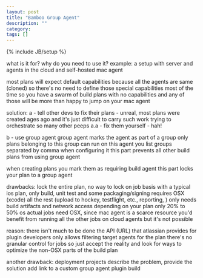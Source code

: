 ```yaml
---
layout: post
title: "Bamboo Group Agent"
description: ""
category:
tags: []
---
```

{% include JB/setup %}


what is it for? why do you need to use it?
example: a setup with server and agents in the cloud
and self-hosted mac agent

most plans will expect default capabilities because all the agents are same (cloned)
so there's no need to define those special capabilities most of the time
so you have a swarm of build plans with no capabilities
and any of those will be more than happy to jump on your mac agent

solution:
a - tell other devs to fix their plans - unreal, most plans were created ages ago and it's just difficult to carry such work trying to orchestrate so many other peeps
a.a - fix them yourself - hah!

b - use group agent
group agent marks the agent as part  of a group
only plans belonging to this group can run on this agent
you list groups separated by comma when configuring it
this part prevents all other build plans from using group agent

when creating plans you mark them as requiring build agent
this part locks your plan to a group agent

drawbacks:
lock the entire plan, no way to lock on job basis
with a typical ios plan, only build, unit test and some packaging/signing requires OSX (xcode)
all the rest (upload to hockey, testflight, etc., reporting, ) only needs build artifacts and network access
depending on your plan only 20% to 50% os actual jobs need OSX,
since mac agent is a scarce resource you'd benefit from running all the other jobs on cloud agents
but it's not possible

reason:
there isn't much to be done
the API (URL) that atlassian provides for plugin developers only allows filtering target agents for the plan
there's no granular control for jobs
so just accept the reality and look for ways to optimize the non-OSX parts of the build plan

another drawback: deployment projects
describe the problem, provide the solution
add link to a custom group agent plugin build
